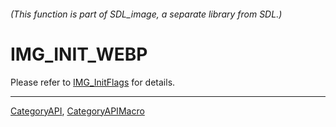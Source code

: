###### (This function is part of SDL_image, a separate library from SDL.)
# IMG_INIT_WEBP

Please refer to [IMG_InitFlags](IMG_InitFlags) for details.

----
[CategoryAPI](CategoryAPI), [CategoryAPIMacro](CategoryAPIMacro)

